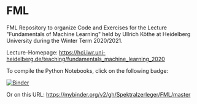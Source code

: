 # FML
FML Repository to organize Code and Exercises for the Lecture "Fundamentals of Machine Learning" held by Ullrich Köthe at Heidelberg University during the Winter Term 2020/2021.

Lecture-Homepage: https://hci.iwr.uni-heidelberg.de/teaching/fundamentals_machine_learning_2020

To compile the Python Notebooks, click on the following badge:

[![Binder](https://mybinder.org/badge_logo.svg)](https://mybinder.org/v2/gh/Spektralzerleger/FML/master)

Or on this URL: 
https://mybinder.org/v2/gh/Spektralzerleger/FML/master
